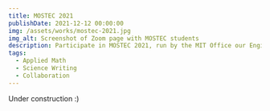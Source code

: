 ```yaml
---
title: MOSTEC 2021
publishDate: 2021-12-12 00:00:00
img: /assets/works/mostec-2021.jpg
img_alt: Screenshot of Zoom page with MOSTEC students
description: Participate in MOSTEC 2021, run by the MIT Office our Engineering Outreach Programs (now MITES), through collaborative classes, projects, and events.
tags:
  - Applied Math
  - Science Writing
  - Collaboration
---
```


Under construction :)
